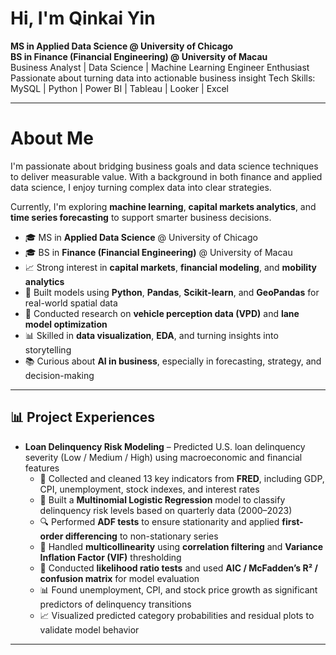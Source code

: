# Hi, I'm **Qinkai Yin**

**MS in Applied Data Science @ University of Chicago**  
**BS in Finance (Financial Engineering) @ University of Macau**  
Business Analyst | Data Science | Machine Learning Engineer Enthusiast  
Passionate about turning data into actionable business insight
Tech Skills: MySQL | Python | Power BI | Tableau | Looker | Excel

---
# About Me

I'm passionate about bridging business goals and data science techniques to deliver measurable value. With a background in both finance and applied data science, I enjoy turning complex data into clear strategies.

Currently, I'm exploring **machine learning**, **capital markets analytics**, and **time series forecasting** to support smarter business decisions.

- 🎓 MS in **Applied Data Science** @ University of Chicago  
- 🎓 BS in **Finance (Financial Engineering)** @ University of Macau  
- 📈 Strong interest in **capital markets**, **financial modeling**, and **mobility analytics**  
- 🧪 Built models using **Python**, **Pandas**, **Scikit-learn**, and **GeoPandas** for real-world spatial data  
- 🚗 Conducted research on **vehicle perception data (VPD)** and **lane model optimization**  
- 📊 Skilled in **data visualization**, **EDA**, and turning insights into storytelling  
- 📚 Curious about **AI in business**, especially in forecasting, strategy, and decision-making

---
## 📊 Project Experiences

- **Loan Delinquency Risk Modeling** – Predicted U.S. loan delinquency severity (Low / Medium / High) using macroeconomic and financial features  
  - 📌 Collected and cleaned 13 key indicators from **FRED**, including GDP, CPI, unemployment, stock indexes, and interest rates  
  - 🧮 Built a **Multinomial Logistic Regression** model to classify delinquency risk levels based on quarterly data (2000–2023)  
  - 🔍 Performed **ADF tests** to ensure stationarity and applied **first-order differencing** to non-stationary series  
  - 🧠 Handled **multicollinearity** using **correlation filtering** and **Variance Inflation Factor (VIF)** thresholding  
  - 🧪 Conducted **likelihood ratio tests** and used **AIC / McFadden’s R² / confusion matrix** for model evaluation  
  - 📊 Found unemployment, CPI, and stock price growth as significant predictors of delinquency transitions  
  - 📈 Visualized predicted category probabilities and residual plots to validate model behavior



---


